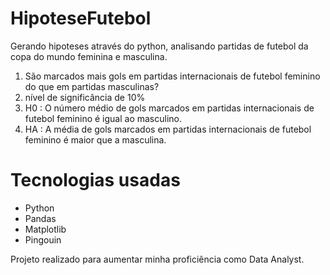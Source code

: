 # HipoteseFutebol
Gerando hipoteses através do python, analisando partidas de futebol da copa do mundo feminina e masculina.
1.  São marcados mais gols em partidas internacionais de futebol feminino do que em partidas masculinas?
2.  nível de significância de 10%
3.  H0  : O número médio de gols marcados em partidas internacionais de futebol feminino é igual ao masculino.
4.  HA  : A média de gols marcados em partidas internacionais de futebol feminino é maior que a masculina.

#  Tecnologias usadas
-  Python
-  Pandas
-  Matplotlib
-  Pingouin

Projeto realizado para aumentar minha proficiência como Data Analyst.
